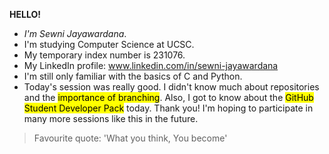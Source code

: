 **HELLO!**

- *I'm Sewni Jayawardana*.
- I'm studying Computer Science at UCSC.
- My temporary index number is 231076.
- My LinkedIn profile: www.linkedin.com/in/sewni-jayawardana
- I'm still only familiar with the basics of C and Python.
- Today's session was really good. I didn't know much about repositories and the <mark>importance of branching</mark>. Also, I got to know about the <mark>GitHub Student Developer Pack</mark> today.
Thank you! I'm hoping to participate in many more sessions like this in the future.
> Favourite quote: 'What you think, You become'

